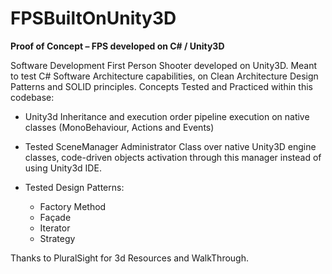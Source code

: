 # FPSBuiltOnUnity3D

**Proof of Concept – FPS developed on C# / Unity3D**

Software Development First Person Shooter developed on Unity3D. Meant to test C# Software Architecture capabilities, on Clean Architecture Design Patterns and SOLID principles. Concepts Tested and Practiced within this codebase:

- Unity3d Inheritance and execution order pipeline execution on native classes (MonoBehaviour, Actions and Events)

- Tested SceneManager Administrator Class over native Unity3D engine classes, code-driven objects activation through this manager instead of using Unity3d IDE.

- Tested Design Patterns:
  - Factory Method
  - Façade
  - Iterator
  - Strategy

Thanks to PluralSight for 3d Resources and WalkThrough.
